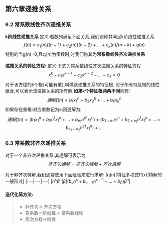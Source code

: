 ## 第六章递推关系
### 6.2 常系数线性齐次递推关系
**k阶线性递推关系**
定义:若数列满足下面关系,我们则称其满足k阶线性递推关系
$$
f(n)=c_1(n)f(n-1)+c_2(n)f(n-2)+...+c_k(n)f(n-k)+g(n)
$$
特别的当g(n)=0,且$c_i(n)$为常数时,时我们称其为**常系数线性齐次递推关系**

**递推关系的特征方程:**
定义:下式为常系数线性齐次递推关系的特征方程
$$
x^k-c_1x^{k-1}-c_2x^{k-2}-...-c_k=0
$$
对于该方程的k个根(可能有重),叫做该递推关系的特征根.
对于所有特征根的线性组合,可以表示该递推关系的所有解,**如果k个特征根两两不同**则有:
$$
通解f(n)=b_1x_1^n+b_2x_2^n+...+b_kx_k^n
$$
如果存在重根:对应重数记为$e_i$则通解为:
$$
通解f(n)=(b_1x_1^n+b_2n^1x_1^n+...+b_{e_1}n^{e1}x_1^n)+(b_{1+e_1}x_1^n+b_{2+e_1}n^1x_1^n+...+b_{e_1+e_2}n^{e1}x_1^n)+...
$$


### 6.3 常系数非齐次递推关系
对于一个非齐次递推关系,其通解可表示为
$$
非齐次通解=非齐次特解+齐次通解
$$

对于非齐次特解,我们通常使用下面经验来进行求解:
|g(n)|特征多项式P(x)|特解的一般形式|
|---|---|---|
|$n^s\beta^n$|$\beta$|$(b_sn^s+b_{s-1}n^{s-1}+...+b_0)\beta^n$|

#### 迭代化简方法:
>+ 非齐次$\to$ 齐次方程
>+ 变系数一阶线性$\to$ 常系数线性
>+ 高次方程$\to$线性
